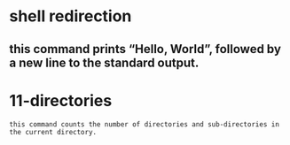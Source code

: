 # shell redirection
## this command prints “Hello, World”, followed by a new line to the standard output.
# 11-directories
	this command counts the number of directories and sub-directories in the current directory.
